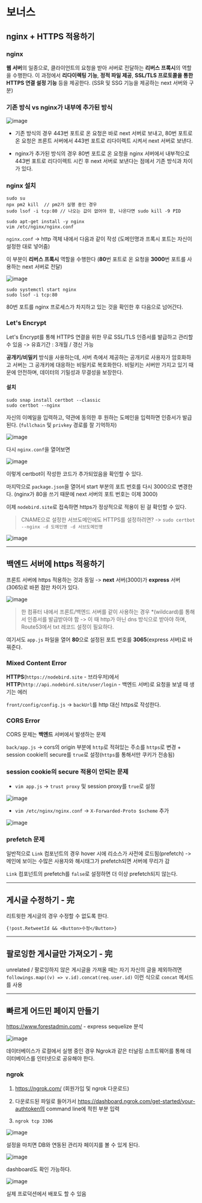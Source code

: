 # 보너스

## nginx + HTTPS 적용하기

### nginx

**웹 서버**의 일종으로, 클라이언트의 요청을 받아 서버로 전달하는 **리버스 프록시**의 역할을 수행한다. 이 과정에서 **리다이렉팅 기능**, **정적 파일 제공**, **SSL/TLS 프로토콜을 통한 HTTPS 연결 설정 기능** 등을 제공한다. (SSR 및 SSG 기능을 제공하는 next 서버와 구분)

### 기존 방식 vs nginx가 내부에 추가된 방식

![image](https://github.com/rhfo0509/react-nodebird/assets/85874042/44513cb1-f4af-412d-b9e3-833b3833e347)

* 기존 방식의 경우 443번 포트로 온 요청은 바로 next 서버로 보내고, 80번 포트로 온 요청은 프론트 서버에서 443번 포트로 리다이렉트 시켜서 next 서버로 보낸다.

* nginx가 추가된 방식의 경우 80번 포트로 온 요청을 nginx 서버에서 내부적으로 443번 포트로 리다이렉트 시킨 후 next 서버로 보낸다는 점에서 기존 방식과 차이가 있다.

### nginx 설치

```
sudo su
npx pm2 kill  // pm2가 실행 중인 경우
sudo lsof -i tcp:80 // 나오는 값이 없어야 함, 나온다면 sudo kill -9 PID

sudo apt-get install -y nginx
vim /etc/nginx/nginx.conf
```

`nginx.conf` -> http 객체 내에서 다음과 같이 작성 (도메인명과 프록시 포트는 자신이 설정한 대로 넣어줌)

이 부분이 **리버스 프록시** 역할을 수행한다 (**80**번 포트로 온 요청을 **3000**번 포트를 사용하는 next 서버로 전달)

![image](https://github.com/rhfo0509/react-nodebird/assets/85874042/05d2d816-a3c3-4971-8ad1-b5a4ec5b64b6)

```
sudo systemctl start nginx
sudo lsof -i tcp:80
```
80번 포트를 nginx 프로세스가 차지하고 있는 것을 확인한 후 다음으로 넘어간다.

### Let's Encrypt

Let's Encrypt를 통해 HTTPS 연결을 위한 무료 SSL/TLS 인증서를 발급하고 관리할 수 있음 -> 유효기간 : 3개월 / 갱신 가능

**공개키/비밀키** 방식을 사용하는데, 서버 측에서 제공하는 공개키로 사용자가 암호화하고 서버는 그 공개키에 대응하는 비밀키로 복호화한다. 비밀키는 서버만 가지고 있기 때문에 안전하며, 데이터의 기밀성과 무결성을 보장한다.

#### 설치

```
sudo snap install certbot --classic
sudo certbot --nginx
```

자신의 이메일을 입력하고, 약관에 동의한 후 원하는 도메인을 입력하면 인증서가 발급된다. (`fullchain` 및 `privkey` 경로를 잘 기억하자)

![image](https://github.com/rhfo0509/react-nodebird/assets/85874042/e520b430-9078-4214-8ad4-30786656a539)

다시 `nginx.conf`을 열어보면

![image](https://github.com/rhfo0509/react-nodebird/assets/85874042/6ae89518-b283-44b6-a170-a37f53cfd17d)

이렇게 certbot이 작성한 코드가 추가되었음을 확인할 수 있다.

마지막으로 `package.json`을 열어서 start 부분의 포트 번호를 다시 3000으로 변경한다. (nginx가 80을 쓰기 때문에 next 서버의 포트 번호는 이제 3000)

이제 `nodebird.site`로 접속하면 https가 정상적으로 적용이 된 걸 확인할 수 있다.

> CNAME으로 설정한 서브도메인에도 HTTPS를 설정하려면? -> `sudo certbot --nginx -d 도메인명 -d 서브도메인명`

![image](https://github.com/rhfo0509/react-nodebird/assets/85874042/b690e5ac-0fcb-438d-bbf9-0095a8ff323a)

---

## 백엔드 서버에 https 적용하기

프론트 서버에 https 적용하는 것과 동일 -> **next** 서버(3000)가 **express** 서버(3065)로 바뀐 점만 차이가 있다. 

![image](https://github.com/rhfo0509/react-nodebird/assets/85874042/8169c817-fdbb-4ce4-8da3-218bec363e73)

> 한 컴퓨터 내에서 프론트/백엔드 서버를 같이 사용하는 경우 \*(wildcard)를 통해서 인증서를 발급받아야 함 -> 이 때 http가 아닌 dns 방식으로 받아야 하며, Route53에서 txt 레코드 설정이 필요하다.

여기서도 `app.js` 파일을 열어 **80**으로 설정된 포트 번호를 **3065**(express 서버)로 바꿔준다.

### Mixed Content Error

**HTTPS**(`https://nodebird.site` - 브라우저)에서 **HTTP**(`http://api.nodebird.site/user/login` - 백엔드 서버)로 요청을 보낼 때 생기는 에러

`front/config/config.js` -> `backUrl`를 http 대신 https로 작성한다.  

### CORS Error

CORS 문제는 **백엔드** 서버에서 발생하는 문제

`back/app.js` -> cors의 origin 부분에 `http`로 적혀있는 주소를 `https`로 변경 + session cookie의 secure를 `true`로 설정(`https`를 통해서만 쿠키가 전송됨)

### session cookie의 secure 적용이 안되는 문제

* `vim app.js` -> `trust proxy` 및 session proxy를 `true`로 설정

![image](https://github.com/rhfo0509/react-nodebird/assets/85874042/9a5dfddb-9e70-4212-8c55-b2a26ea67d81)

* `vim /etc/nginx/nginx.conf` -> `X-Forwarded-Proto $scheme` 추가

![image](https://github.com/rhfo0509/react-nodebird/assets/85874042/5bb366f4-b46f-4a7e-aeec-3d6bbba90a66)



### prefetch 문제

일반적으로 `Link` 컴포넌트의 경우 hover 시에 리소스가 사전에 로드됨(prefetch) -> 메인에 보이는 수많은 사용자와 해시태그가 prefetch되면 서버에 무리가 감

`Link` 컴포넌트의 prefetch를 `false`로 설정하면 더 이상 prefetch되지 않는다.

---

## 게시글 수정하기 - 完

리트윗한 게시글의 경우 수정할 수 없도록 한다.

`{!post.RetweetId && <Button>수정</Button>}`

---

## 팔로잉한 게시글만 가져오기 - 完

unrelated / 팔로잉하지 않은 게시글을 가져올 때는 자기 자신의 글을 제외하려면
`followings.map((v) => v.id).concat(req.user.id)` 이런 식으로 `concat` 메서드를 사용

---

## 빠르게 어드민 페이지 만들기

https://www.forestadmin.com/ - express sequelize 분석

![image](https://github.com/rhfo0509/react-nodebird/assets/85874042/d11e6fe4-7f3f-4d77-80ca-49a665f88c0c)

데이터베이스가 로컬에서 실행 중인 경우 Ngrok과 같은 터널링 소프트웨어를 통해 데이터베이스를 인터넷으로 공유해야 한다.

### ngrok

1. https://ngrok.com/ (회원가입 및 ngrok 다운로드)

2. 다운로드된 파일로 들어가서 https://dashboard.ngrok.com/get-started/your-authtoken의 command line에 적힌 부분 입력

3. `ngrok tcp 3306`

![image](https://github.com/rhfo0509/react-nodebird/assets/85874042/2ded977a-0946-44ae-8164-687a2862bd94)

설정을 마치면 DB와 연동된 관리자 페이지를 볼 수 있게 된다.

![image](https://github.com/rhfo0509/react-nodebird/assets/85874042/9101c6b4-a696-4dd2-9c60-c091adbd6bb3)

dashboard도 확인 가능하다.

![image](https://github.com/rhfo0509/react-nodebird/assets/85874042/18ad5a66-65b6-4609-b993-2ac117b71cbe)

실제 프로덕션에서 배포도 할 수 있음








